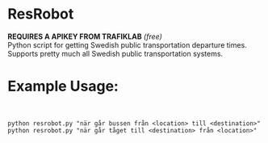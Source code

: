 # ResRobot
**REQUIRES A APIKEY FROM TRAFIKLAB** *(free)* <br>
Python script for getting Swedish public transportation departure times. <br>
Supports pretty much all Swedish public transportation systems.<br>

# Example Usage:<br>
<br>

```
python resrobot.py "när går bussen från <location> till <destination>"
python resrobot.py "när går tåget till <destination> från <location>"
```
